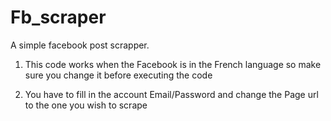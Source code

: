 # Fb_scraper
A simple facebook post scrapper.

1) This code works when the Facebook is in the French language so make sure you change it before executing the code

2) You have to fill in the account Email/Password and change the Page url to the one you wish to scrape
